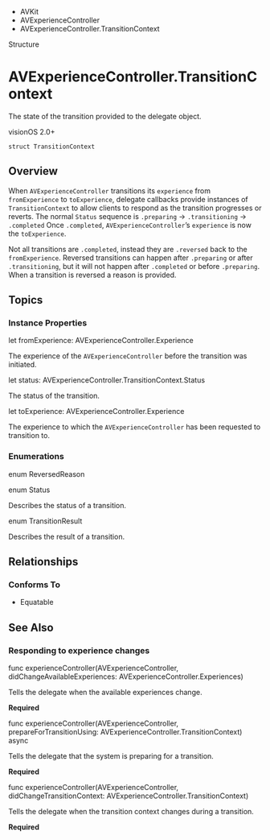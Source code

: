 

- AVKit
- AVExperienceController
-  AVExperienceController.TransitionContext 

Structure

# AVExperienceController.TransitionContext

The state of the transition provided to the delegate object.

visionOS 2.0+

``` source
struct TransitionContext
```

## Overview

When `AVExperienceController` transitions its `experience` from `fromExperience` to `toExperience`, delegate callbacks provide instances of `TransitionContext` to allow clients to respond as the transition progresses or reverts. The normal `Status` sequence is `.preparing` -\> `.transitioning` -\> `.completed` Once `.completed`, `AVExperienceController`’s `experience` is now the `toExperience`.

Not all transitions are `.completed`, instead they are `.reversed` back to the `fromExperience`. Reversed transitions can happen after `.preparing` or after `.transitioning`, but it will not happen after `.completed` or before `.preparing`. When a transition is reversed a reason is provided.

## Topics

### Instance Properties

let fromExperience: AVExperienceController.Experience

The experience of the `AVExperienceController` before the transition was initiated.

let status: AVExperienceController.TransitionContext.Status

The status of the transition.

let toExperience: AVExperienceController.Experience

The experience to which the `AVExperienceController` has been requested to transition to.

### Enumerations

enum ReversedReason

enum Status

Describes the status of a transition.

enum TransitionResult

Describes the result of a transition.

## Relationships

### Conforms To

- Equatable

## See Also

### Responding to experience changes

func experienceController(AVExperienceController, didChangeAvailableExperiences: AVExperienceController.Experiences)

Tells the delegate when the available experiences change.

**Required**

func experienceController(AVExperienceController, prepareForTransitionUsing: AVExperienceController.TransitionContext) async

Tells the delegate that the system is preparing for a transition.

**Required**

func experienceController(AVExperienceController, didChangeTransitionContext: AVExperienceController.TransitionContext)

Tells the delegate when the transition context changes during a transition.

**Required**

